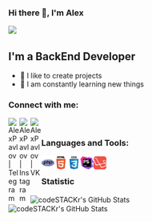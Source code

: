 ### Hi there 👋, I'm Alex

![](https://komarev.com/ghpvc/?username=4haz2k&style=flat&color=yellow)

## I'm a BackEnd Developer
- 💪 I like to create projects
- 🥅 I am constantly learning new things

### Connect with me:

[<img align="left" alt="AlexPavlov | Telegram" width="22px" src="https://cdn.jsdelivr.net/npm/simple-icons@v3/icons/telegram.svg" />][telegram]
[<img align="left" alt="AlexPavlov | Instagram" width="22px" src="https://cdn.jsdelivr.net/npm/simple-icons@v3/icons/instagram.svg" />][instagram]
[<img align="left" alt="AlexPavlov | VK" width="22px" src="https://cdn.jsdelivr.net/npm/simple-icons@v3/icons/vk.svg" />][vk]

<br />

### Languages and Tools:

<img align="left" alt="PHP" width="26px" src="https://raw.githubusercontent.com/github/explore/80688e429a7d4ef2fca1e82350fe8e3517d3494d/topics/php/php.png" />
<img align="left" alt="HTML5" width="26px" src="https://raw.githubusercontent.com/github/explore/80688e429a7d4ef2fca1e82350fe8e3517d3494d/topics/html/html.png" />
<img align="left" alt="CSS3" width="26px" src="https://raw.githubusercontent.com/github/explore/80688e429a7d4ef2fca1e82350fe8e3517d3494d/topics/css/css.png" />
<img align="left" alt="JetBrains PHP Strom" width="26px" src="https://github.com/4haz2k/4haz2k/blob/d4200efb11fd3531819005123597840d27e7ba49/phpstorm.svg" />
<img align="left" alt="Laravel" width="26px" src="https://github.com/4haz2k/4haz2k/blob/e45ebac7637fcfe0ae0781774df4031b20e979f8/58480e35cef1014c0b5e4920.png" />

<br />

### Statistic

<img align="center" alt="codeSTACKr's GitHub Stats" src="https://github-readme-stats.vercel.app/api/top-langs/?username=4haz2k&langs_count=8&layout=compact" />
<br />
<img align="center" alt="codeSTACKr's GitHub Stats" src="https://github-readme-stats.vercel.app/api?username=4haz2k&show_icons=true" />


[telegram]: https://t.me/alex42k
[instagram]: https://www.instagram.com/alekse12k
[vk]: https://vk.com/zytia
